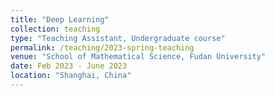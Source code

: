 ```yaml
---
title: "Deep Learning"
collection: teaching
type: "Teaching Assistant, Undergraduate course"
permalink: /teaching/2023-spring-teaching
venue: "School of Mathematical Science, Fudan University"
date: Feb 2023 - June 2023
location: "Shanghai, China"
---
```

